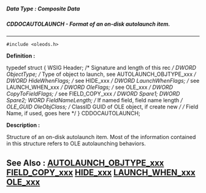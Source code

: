 ##### Data Type : Composite Data
##### CDDOCAUTOLAUNCH - Format of an on-disk autolaunch item.
---
```
#include <oleods.h>
```

**Definition :**

typedef struct {
   WSIG  Header;           /* Signature and length of this rec */
   DWORD ObjectType;       /* Type of object to launch,
                              see AUTOLAUNCH_OBJTYPE_xxx */
   DWORD HideWhenFlags;    /* see HIDE_xxx */
   DWORD LaunchWhenFlags;  /* see LAUNCH_WHEN_xxx */
   DWORD OleFlags;         /* see OLE_xxx */
   DWORD CopyToFieldFlags; /* see FIELD_COPY_xxx */
   DWORD Spare1;
   DWORD Spare2;
   WORD  FieldNameLength;  /* If named field, field name length */
   OLE_GUID  OleObjClass;  /* ClassID GUID of OLE object, if create
                              new */
/* Field Name, if used, goes here */
} CDDOCAUTOLAUNCH;

**Description :**

Structure of an on-disk autolaunch item.  Most of the information contained in this structure refers to OLE autolaunching behaviors.


**See Also :**
[AUTOLAUNCH_OBJTYPE_xxx](/domino-c-api-docs/reference/Symb/AUTOLAUNCH_OBJTYPE_xxx)
[FIELD_COPY_xxx](/domino-c-api-docs/reference/Symb/FIELD_COPY_xxx)
[HIDE_xxx](/domino-c-api-docs/reference/Symb/HIDE_xxx)
[LAUNCH_WHEN_xxx](/domino-c-api-docs/reference/Symb/LAUNCH_WHEN_xxx)
[OLE_xxx](/domino-c-api-docs/reference/Symb/OLE_xxx)
---
